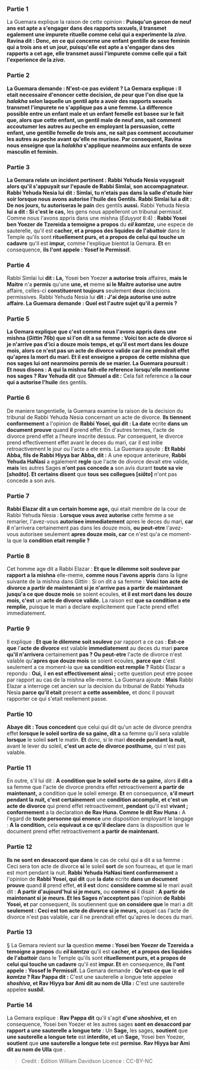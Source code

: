 
### Partie 1
La Guemara explique la raison de cette opinion : <b>Puisqu'un garcon de neuf ans <b>est apte a</b> s'engager dans des <b>rapports sexuels, il transmet egalement une impurete rituelle comme</b> celui qui a experimente la <b><i>ziva</i>. Ravina dit : Donc,</b> en ce qui concerne <b>une enfant gentille de sexe feminin</b> qui <b>a trois ans et un jour, puisqu'elle est apte a</b> s'engager dans des <b>rapports</b> a cet age, <b>elle transmet aussi l'impurete comme</b> celle qui a fait l'experience de la <b><i>ziva</i>.</b>

### Partie 2
La Guemara demande : N'est-ce pas <b>evident ?</b> La Gemara explique : Il etait necessaire d'enoncer cette decision, <b>de peur que l'on dise</b> que la <i>halakha</i> selon laquelle un gentil apte a avoir des rapports sexuels transmet l'impurete ne s'applique pas a une femme. La difference possible entre un enfant male et un enfant femelle est basee sur le fait que, alors que <b>cette</b> enfant, un gentil male de neuf ans, <b>sait</b> comment <b>accoutumer</b> les autres au peche en employant la persuasion, <b>cette</b> enfant, une gentille femelle de trois ans, <b>ne sait pas</b> comment <b>accoutumer</b> les autres au peche avant qu'elle ne murisse. Par consequent, Ravina <b>nous enseigne</b> que la <i>halakha</i> s'applique neanmoins aux enfants de sexe masculin et feminin.

### Partie 3
La Gemara relate un incident pertinent : <b>Rabbi Yehuda Nesia voyageait</b> alors qu'il <b>s'appuyait sur l'epaule de Rabbi Simlai, son accompagnateur.</b> Rabbi Yehuda Nesia <b>lui dit : Simlai, tu n'etais pas dans la salle d'etude hier soir lorsque nous avons autorise l'huile</b> des Gentils. Rabbi Simlai lui a dit : De nos jours, tu autoriseras le pain</b> des gentils <b>aussi.</b> Rabbi Yehuda Nesia <b>lui a dit : Si c'est le cas,</b> les gens nous appelleront un tribunal permissif. Comme nous l'avons appris</b> dans une mishna (<i>Eduyyot</i> 8:4) : <b>Rabbi Yosei ben Yoezer de Tzereida a temoigne a propos</b> du <b><i>eil kamtza</i>,</b> une espece de sauterelle, qu'il est <b>cacher, et a propos des liquides de l'abattoir</b> dans le Temple qu'ils sont <b>rituellement purs, et a propos de celui qui touche un cadavre</b> qu'il est <b>impur,</b> comme l'explique bientot la Gemara. <b>Et</b> en consequence, <b>ils l'ont appele : Yosef le Permissif.</b>

### Partie 4
Rabbi Simlai lui <b>dit : La,</b> Yosei ben Yoezer <b>a autorise trois</b> affaires, <b>mais le Maitre</b> n'a <b>permis</b> qu'une <b>une, et</b> meme <b>si le Maitre autorise une autre</b> affaire, celles-ci <b>constitueront toujours</b> seulement <b>deux</b> decisions permissives. Rabbi Yehuda Nesia lui <b>dit : J'ai deja autorise une autre affaire. La Guemara demande : <b>Quel est</b> l'autre sujet qu'il a permis ?

### Partie 5
La Gemara explique que c'est <b>comme nous l'avons appris</b> dans une mishna (<i>Gittin</i> 76b) que si l'on dit a sa femme : <b>Voici ton acte de divorce si je n'arrive pas d'ici a douze mois</b> temps, <b>et qu'il est mort dans les douze mois,</b> alors <b>ce n'est pas</b> un <b>acte de divorce</b> valide car il ne prendrait effet qu'apres la mort du mari. <b>Et il est enseigne a propos</b> de cette mishna que <b>nos sages</b> lui ont neanmoins <b>permis de se marier.</b> La Guemara poursuit : <b>Et nous disons : A qui</b> la mishna fait-elle reference lorsqu'elle mentionne <b>nos sages</b> ? Rav Yehuda dit</b> que <b>Shmuel a dit :</b> Cela fait reference a <b>la cour qui a autorise l'huile</b> des gentils.

### Partie 6
De maniere tangentielle, la Guemara examine la raison de la decision du tribunal de Rabbi Yehuda Nesia concernant un acte de divorce. <b>Ils tiennent conformement</b> a l'opinion de <b>Rabbi Yosei, qui dit : La date</b> ecrite <b>dans un document prouve</b> quand <b>il</b> prend effet. En d'autres termes, l'acte de divorce prend effet a l'heure inscrite dessus. Par consequent, le divorce prend effectivement effet avant le deces du mari, car il est initie retroactivement le jour ou l'acte a ete emis. La Guemara ajoute : <b>Et Rabbi Abba, fils de Rabbi Hiyya bar Abba, dit :</b> A une epoque anterieure, <b>Rabbi Yehuda HaNasi</b> a egalement <b>regle</b> que l'acte de divorce devait etre valide, <b>mais</b> les autres Sages <b>n'ont pas concede a</b> son avis durant <b>toute sa vie [<i>shaâto</i>]. Et certains disent</b> que <b>tous ses collegues [<i>siâto</i>]</b> n'ont pas concede a son avis.

### Partie 7
<b>Rabbi Elazar dit a un certain homme age,</b> qui etait membre de la cour de Rabbi Yehuda Nesia : <b>Lorsque vous avez autorise</b> cette femme a se remarier, l'avez-vous <b>autorisee immediatement</b> apres le deces du mari, <b>car il</b> n'arrivera certainement pas</b> dans les douze mois, <b>ou peut-etre</b> l'avez-vous autorisee seulement <b>apres douze mois, car</b> ce n'est qu'a ce moment-la que la <b>condition etait remplie ?</b>

### Partie 8
Cet homme age dit a Rabbi Elazar : <b>Et que le dilemme soit souleve par rapport a la mishna</b> elle-meme, <b>comme nous l'avons appris</b> dans la ligne suivante de la mishna dans <i>Gittin</i> : Si on dit a sa femme : <b>Voici ton acte de divorce a partir de maintenant si je n'arrive pas a partir de maintenant jusqu'a ce que douze mois</b> se soient ecoules, <b>et il est mort dans les douze mois, c'est</b> un <b>acte de divorce valide.</b> La raison est <b>que sa condition a ete remplie,</b> puisque le mari a declare explicitement que l'acte prend effet immediatement.

### Partie 9
Il explique : <b>Et que le dilemme soit souleve</b> par rapport a ce cas : <b>Est-ce que</b> l'<b>acte de divorce</b> est valable <b>immediatement</b> au deces du mari <b>parce qu'il n'arrivera</b> certainement <b>pas ? Ou peut-etre</b> l'acte de divorce n'est valable qu'<b>apres que douze mois</b> se soient ecoules, <b>parce que</b> c'est seulement a ce moment-la que <b>sa condition est remplie ?</b> Rabbi Elazar a repondu : <b>Oui,</b> il <b>en est effectivement ainsi ;</b> cette question peut etre posee par rapport au cas de la mishna elle-meme. La Guemara ajoute : <b>Mais</b> Rabbi Elazar a interroge cet ancien sur la decision du tribunal de Rabbi Yehuda Nesia <b>parce qu'il etait</b> present <b>a cette assemblee,</b> et donc il pouvait rapporter ce qui s'etait reellement passe.

### Partie 10
<b>Abaye dit : Tous concedent</b> que celui qui dit qu'un acte de divorce prendra effet <b>lorsque le soleil sortira de sa gaine, dit a</b> sa femme qu'il sera valable <b>lorsque</b> le soleil <b>sort</b> le matin. <b>Et</b> donc, si le mari <b>decede pendant la nuit,</b> avant le lever du soleil, <b>c'est un acte de divorce posthume,</b> qui n'est pas valable.

### Partie 11
En outre, s'il lui dit : <b>A condition que le soleil sorte de sa gaine,</b> alors <b>il dit a</b> sa femme que l'acte de divorce prendra effet retroactivement <b>a partir de maintenant,</b> a condition que le soleil emerge. <b>Et</b> en consequence, <b>s'il meurt pendant la nuit, c'est certainement</b> une <b>condition accomplie, et c'est un acte de divorce</b> qui prend effet retroactivement, <b>pendant</b> qu'il est <b>vivant ; conformement</b> a la declaration <b>de Rav Huna. Comme le dit Rav Huna :</b> A l'egard de <b>toute personne qui enonce</b> une disposition employant le langage : <b>A la condition,</b> cela <b>equivaut a ce qu'il declare</b> dans la disposition que le document prend effet retroactivement <b>a partir de maintenant.</b>

### Partie 12
<b>Ils ne sont en desaccord que dans</b> le cas de celui qui a dit a sa femme : Ceci sera ton acte de divorce <b>si</b> le soleil <b>sort</b> de son fourreau, et que le mari est mort pendant la nuit. <b>Rabbi Yehuda HaNasi tient conformement</b> a l'opinion de <b>Rabbi Yosei, qui dit</b> que <b>la date</b> ecrite <b>dans un document prouve</b> quand <b>il</b> prend effet, <b>et il est</b> donc <b>considere comme si</b> le mari avait dit : <b>A partir d'aujourd'hui si je meurs,</b> ou <b>comme si</b> il disait : <b>A partir de maintenant si je meurs. Et les Sages n'acceptent pas</b> l'opinion <b>de Rabbi Yosei, et</b> par consequent, ils soutiennent que <b>on considere que</b> le mari a dit <b>seulement : Ceci est ton acte de divorce si je meurs,</b> auquel cas l'acte de divorce n'est pas valable, car il ne prendrait effet qu'apres le deces du mari.

### Partie 13
§ La Gemara revient sur <b>la</b> question <b>meme : Yosei ben Yoezer de Tzereida a temoigne a propos</b> du <b><i>eil kamtza</i></b> qu'il est <b>cacher, et a propos des liquides de l'abattoir</b> dans le Temple qu'ils sont <b>rituellement purs, et a propos de celui qui touche un cadavre</b> qu'il est <b>impur. Et</b> en consequence, <b>ils l'ont appele : Yossef le Permissif.</b> La Gemara demande : <b>Qu'est-ce que</b> le <b><i>eil kamtza</i> ? Rav Pappa dit :</b> C'est une sauterelle a longue tete appelee <b><i>shoshiva</i>, et Rav Hiyya bar Ami dit au nom de Ulla :</b> C'est une sauterelle appelee <b><i>susbil</i>.</b>

### Partie 14
La Gemara explique : <b>Rav Pappa dit</b> qu'il s'agit <b>d'une <i>shoshiva</i>, et</b> en consequence, Yosei ben Yoezer et les autres sages <b>sont en desaccord par rapport a une sauterelle a longue tete</b> : Un <b>Sage,</b> les sages, <b>soutient</b> que <b>une sauterelle a longue tete</b> est <b>interdite, et</b> un <b>Sage,</b> Yosei ben Yoezer, <b>soutient</b> que <b>une sauterelle a longue tete</b> est <b>permise. Rav Hiyya bar Ami dit au nom de Ulla</b> que .

>Credit : Edition William Davidson
>Licence : CC-BY-NC
